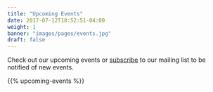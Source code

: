 ```yaml
---
title: "Upcoming Events"
date: 2017-07-12T18:52:51-04:00
weight: 1
banner: "images/pages/events.jpg"
draft: false
---
```


Check out our upcoming events or [subscribe](/subscribe/) to our mailing list to be notified of new events.

{{% upcoming-events %}}